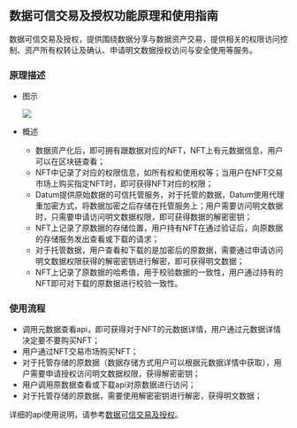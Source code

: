 ## 数据可信交易及授权功能原理和使用指南

数据可信交易及授权，提供围绕数据分享与数据资产交易，提供相关的权限访问控制、资产所有权转让及确认、申请明文数据授权访问与安全使用等服务。

### 原理描述

- 图示

  ![][数据可信交易及授权]

- 概述
  - 数据资产化后，即可拥有跟数据对应的NFT，NFT上有元数据信息，用户可以在区块链查看；
  - NFT中记录了对应的权限信息，如所有权和使用权等；当用户在NFT交易市场上购买指定NFT时，即可获得NFT对应的权限；
  - Datum提供原始数据的可信托管服务，对于托管的数据，Datum使用代理重加密方式，将数据加密之后存储在托管服务上；用户需要访问明文数据时，只需要申请访问明文数据权限，即可获得数据的解密密钥；
  - NFT上记录了原数据的存储位置，用户持有NFT在通过验证后，向原数据的存储服务发出查看或下载的请求；
  - 对于托管数据，用户查看和下载的是加密后的原数据，需要通过申请访问明文数据权限获得的解密密钥进行解密，即可获得明文数据；
  - NFT上记录了原数据的哈希值，用于校验数据的一致性，用户通过持有的NFT即可对下载的原数据进行校验一致性。

### 使用流程

- 调用元数据查看api，即可获得对于NFT的元数据详情，用户通过元数据详情决定要不要购买NFT；
- 用户通过NFT交易市场购买NFT；
- 对于托管存储的原数据（数据存储方式用户可以根据元数据详情中获取），用户需要申请授权访问明文数据权限，获得解密密钥；
- 用户调用原数据查看或下载api对原数据进行访问；
- 对于托管存储的原数据，需要使用解密密钥进行解密，获得明文数据；

详细的api使用说明，请参考[数据可信交易及授权](../API说明/数据可信交易及授权.md)。

[数据可信交易及授权]: ../img/数据可信交易及授权.png



